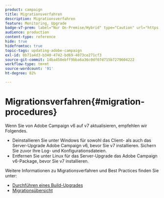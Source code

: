 ```yaml
---
product: campaign
title: Migrationsverfahren
description: Migrationsverfahren
feature: Monitoring, Upgrade
badge-v7-prem: label="Nur On-Premise/Hybrid" type="Caution" url="https://experienceleague.adobe.com/docs/campaign-classic/using/installing-campaign-classic/architecture-and-hosting-models/hosting-models-lp/hosting-models.html?lang=de" tooltip="Gilt nur für Hybrid- und On-Premise-Bereitstellungen"
audience: production
content-type: reference
hide: true
hidefromtoc: true
topic-tags: updating-adobe-campaign
exl-id: 0b71a4d3-b340-4742-bd69-4073ce271cf3
source-git-commit: 14ba450ebff9bba6a36c0df07d715b7279604222
workflow-type: tm+mt
source-wordcount: '91'
ht-degree: 82%

---
```


# Migrationsverfahren{#migration-procedures}



Wenn Sie von Adobe Campaign v6 auf v7 aktualisieren, empfehlen wir Folgendes.

* Deinstallieren Sie unter Windows für sowohl das Client- als auch das Server-Upgrade Adobe Campaign v6, bevor Sie v7 installieren. Sichern Sie zuvor Ihre Log- und Konfigurationsdateien.
* Entfernen Sie unter Linux für das Server-Upgrade das Adobe Campaign v6-Package, bevor Sie v7 installieren.

Weitere Informationen zu Migrationsverfahren und Best Practices finden Sie unter:

* [Durchführen eines Build-Upgrades](https://helpx.adobe.com/de/campaign/kb/acc-build-upgrade.html)
* [Migrationsübersicht](../../migration/using/about-migration.md)
